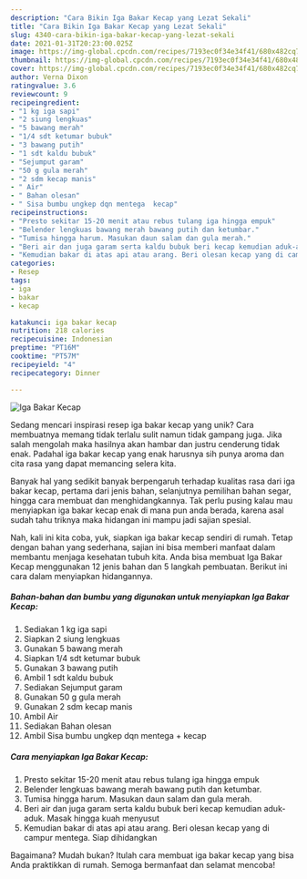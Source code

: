 ```yaml
---
description: "Cara Bikin Iga Bakar Kecap yang Lezat Sekali"
title: "Cara Bikin Iga Bakar Kecap yang Lezat Sekali"
slug: 4340-cara-bikin-iga-bakar-kecap-yang-lezat-sekali
date: 2021-01-31T20:23:00.025Z
image: https://img-global.cpcdn.com/recipes/7193ec0f34e34f41/680x482cq70/iga-bakar-kecap-foto-resep-utama.jpg
thumbnail: https://img-global.cpcdn.com/recipes/7193ec0f34e34f41/680x482cq70/iga-bakar-kecap-foto-resep-utama.jpg
cover: https://img-global.cpcdn.com/recipes/7193ec0f34e34f41/680x482cq70/iga-bakar-kecap-foto-resep-utama.jpg
author: Verna Dixon
ratingvalue: 3.6
reviewcount: 9
recipeingredient:
- "1 kg iga sapi"
- "2 siung lengkuas"
- "5 bawang merah"
- "1/4 sdt ketumar bubuk"
- "3 bawang putih"
- "1 sdt kaldu bubuk"
- "Sejumput garam"
- "50 g gula merah"
- "2 sdm kecap manis"
- " Air"
- " Bahan olesan"
- " Sisa bumbu ungkep dqn mentega  kecap"
recipeinstructions:
- "Presto sekitar 15-20 menit atau rebus tulang iga hingga empuk"
- "Belender lengkuas bawang merah bawang putih dan ketumbar."
- "Tumisa hingga harum. Masukan daun salam dan gula merah."
- "Beri air dan juga garam serta kaldu bubuk beri kecap kemudian aduk-aduk. Masak hingga kuah menyusut"
- "Kemudian bakar di atas api atau arang. Beri olesan kecap yang di campur mentega. Siap dihidangkan"
categories:
- Resep
tags:
- iga
- bakar
- kecap

katakunci: iga bakar kecap 
nutrition: 218 calories
recipecuisine: Indonesian
preptime: "PT16M"
cooktime: "PT57M"
recipeyield: "4"
recipecategory: Dinner

---
```



![Iga Bakar Kecap](https://img-global.cpcdn.com/recipes/7193ec0f34e34f41/680x482cq70/iga-bakar-kecap-foto-resep-utama.jpg)

Sedang mencari inspirasi resep iga bakar kecap yang unik? Cara membuatnya memang tidak terlalu sulit namun tidak gampang juga. Jika salah mengolah maka hasilnya akan hambar dan justru cenderung tidak enak. Padahal iga bakar kecap yang enak harusnya sih punya aroma dan cita rasa yang dapat memancing selera kita.

Banyak hal yang sedikit banyak berpengaruh terhadap kualitas rasa dari iga bakar kecap, pertama dari jenis bahan, selanjutnya pemilihan bahan segar, hingga cara membuat dan menghidangkannya. Tak perlu pusing kalau mau menyiapkan iga bakar kecap enak di mana pun anda berada, karena asal sudah tahu triknya maka hidangan ini mampu jadi sajian spesial.




Nah, kali ini kita coba, yuk, siapkan iga bakar kecap sendiri di rumah. Tetap dengan bahan yang sederhana, sajian ini bisa memberi manfaat dalam membantu menjaga kesehatan tubuh kita. Anda bisa membuat Iga Bakar Kecap menggunakan 12 jenis bahan dan 5 langkah pembuatan. Berikut ini cara dalam menyiapkan hidangannya.

<!--inarticleads1-->

##### Bahan-bahan dan bumbu yang digunakan untuk menyiapkan Iga Bakar Kecap:

1. Sediakan 1 kg iga sapi
1. Siapkan 2 siung lengkuas
1. Gunakan 5 bawang merah
1. Siapkan 1/4 sdt ketumar bubuk
1. Gunakan 3 bawang putih
1. Ambil 1 sdt kaldu bubuk
1. Sediakan Sejumput garam
1. Gunakan 50 g gula merah
1. Gunakan 2 sdm kecap manis
1. Ambil  Air
1. Sediakan  Bahan olesan
1. Ambil  Sisa bumbu ungkep dqn mentega + kecap




<!--inarticleads2-->

##### Cara menyiapkan Iga Bakar Kecap:

1. Presto sekitar 15-20 menit atau rebus tulang iga hingga empuk
1. Belender lengkuas bawang merah bawang putih dan ketumbar.
1. Tumisa hingga harum. Masukan daun salam dan gula merah.
1. Beri air dan juga garam serta kaldu bubuk beri kecap kemudian aduk-aduk. Masak hingga kuah menyusut
1. Kemudian bakar di atas api atau arang. Beri olesan kecap yang di campur mentega. Siap dihidangkan




Bagaimana? Mudah bukan? Itulah cara membuat iga bakar kecap yang bisa Anda praktikkan di rumah. Semoga bermanfaat dan selamat mencoba!

